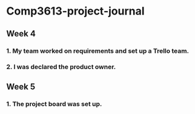 # Comp3613-project-journal

## Week 4
### 1. My team worked on requirements and set up a Trello team.
### 2. I was declared the product owner.


## Week 5
### 1. The project board was set up.

